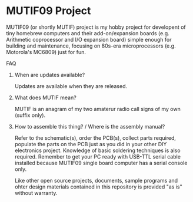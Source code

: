 # MUTIF09 Project

MUTIF09 (or shortly MUTIF) project is my hobby project for developent of tiny homebrew computers and their add-on/expansion boards (e.g. Arithmetic coprocessor and I/O expansion board) simple enough for building and maintenance, focusing on 80s-era microprocessors (e.g. Motorola's MC6809) just for fun.

FAQ

1. When are updates available?

    Updates are available when they are released.

2. What does MUTIF mean?

    MUTIF is an anagram of my two amaterur radio call signs of my own (suffix only).

3. How to assemble this thing? / Where is the assembly manual?

    Refer to the schematic(s), order the PCB(s), collect parts required, populate the parts on the PCB just as you did in your other DIY electronics project. Knowledge of basic soldering techniques is also required. Remember to get your PC ready with USB-TTL serial cable installed because MUTIF09 single board computer has a serial console only.

    Like other open source projects, documents, sample programs and ohter design materials contained in this repository is provided "as is" without warranty.

